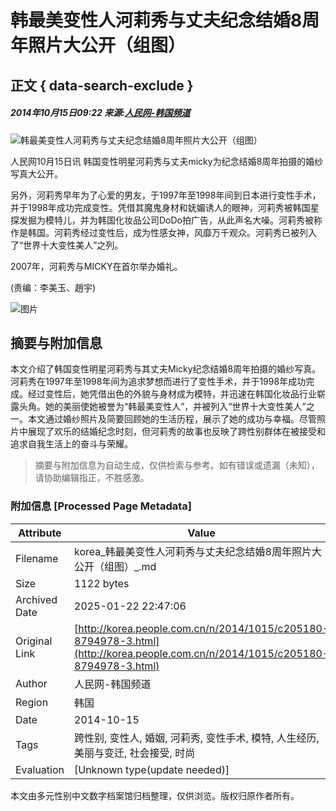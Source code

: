 # 韩最美变性人河莉秀与丈夫纪念结婚8周年照片大公开（组图）

## 正文 { data-search-exclude }


##### 2014年10月15日09:22 来源:[人民网-韩国频道](http://korea.people.com.cn/)

![韩最美变性人河莉秀与丈夫纪念结婚8周年照片大公开（组图）](/NMediaFile/2014/1015/FOREIGN201410150927000267661336246.jpg)

人民网10月15日讯 韩国变性明星河莉秀与丈夫micky为纪念结婚8周年拍摄的婚纱写真大公开。

另外，河莉秀早年为了心爱的男友，于1997年至1998年间到日本进行变性手术，并于1998年成功完成变性。凭借其魔鬼身材和妩媚诱人的眼神，河莉秀被韩国星探发掘为模特儿，并为韩国化妆品公司DoDo拍广告，从此声名大噪。河莉秀被称作是韩国。河莉秀经过变性后，成为性感女神，风靡万千观众。河莉秀已被列入了“世界十大变性美人”之列。

2007年，河莉秀与MICKY在首尔举办婚礼。

(责编：李美玉、趙宇)

![图片](/img/2012koreacn/images/icon10.jpg)
<!-- tcd_original_link http://korea.people.com.cn/n/2014/1015/c205180-8794978-3.html -->


## 摘要与附加信息

<!-- tcd_abstract -->
本文介绍了韩国变性明星河莉秀与其丈夫Micky纪念结婚8周年拍摄的婚纱写真。河莉秀在1997年至1998年间为追求梦想而进行了变性手术，并于1998年成功完成。经过变性后，她凭借出色的外貌与身材成为模特，并迅速在韩国化妆品行业崭露头角。她的美丽使她被誉为“韩最美变性人”，并被列入“世界十大变性美人”之一。本文通过婚纱照片及简要回顾她的生活历程，展示了她的成功与幸福。尽管照片中展现了欢乐的结婚纪念时刻，但河莉秀的故事也反映了跨性别群体在被接受和追求自我生活上的奋斗与荣耀。
<!-- tcd_abstract_end -->

> 摘要与附加信息为自动生成，仅供检索与参考。如有错误或遗漏（未知），请协助编辑指正，不胜感激。

### 附加信息 [Processed Page Metadata]

| Attribute       | Value                                  |
|-----------------|----------------------------------------|
| Filename        | korea_韩最美变性人河莉秀与丈夫纪念结婚8周年照片大公开（组图）_.md                             |
| Size            | 1122 bytes                           |
| Archived Date   | 2025-01-22 22:47:06                             |
| Original Link   | [http://korea.people.com.cn/n/2014/1015/c205180-8794978-3.html](http://korea.people.com.cn/n/2014/1015/c205180-8794978-3.html)                       |
| Author          | 人民网-韩国频道                               |
| Region          | 韩国                               |
| Date            | 2014-10-15                                 |
| Tags            | 跨性别, 变性人, 婚姻, 河莉秀, 变性手术, 模特, 人生经历, 美丽与变迁, 社会接受, 时尚                                 |
| Evaluation            | [Unknown type(update needed)]                                 |
<!-- tcd_table_end -->

本文由多元性别中文数字档案馆归档整理，仅供浏览。版权归原作者所有。
